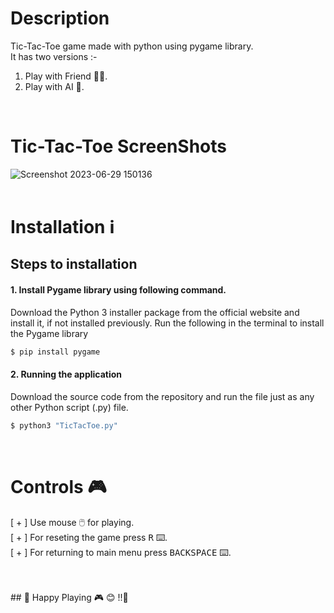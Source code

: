 # Description
Tic-Tac-Toe game made with python using pygame library.<br/>
It has two versions :-
1. Play with Friend 🧑🏻.
2. Play with AI 🤖.
<br/>


# Tic-Tac-Toe ScreenShots
![Screenshot 2023-06-29 150136](https://github.com/JustCodeIt22/TicTacToe/assets/134826236/b53fdefe-3d7a-43d5-ac9e-b21898192e5a)
<br>
<br>



# Installation ℹ️
## Steps to installation

#### 1. Install Pygame library using following command.
Download the Python 3 installer package from the official website and install it, if not installed previously.
Run the following in the terminal to install the Pygame library
```sh
$ pip install pygame
```

#### 2. Running the application
Download the source code from the repository and run the file just as any other Python script (.py) file.
```sh
$ python3 "TicTacToe.py"
```
<br>

# Controls 🎮
[ + ] Use mouse 🖱️ for playing.<br>
[ + ] For reseting the game press <kbd>R</kbd> ⌨️.<br>
[ + ] For returning to main menu press <kbd>BACKSPACE</kbd> ⌨️.

<br>
<br>
## 🎉 Happy Playing 🎮 😊 !!🎉
